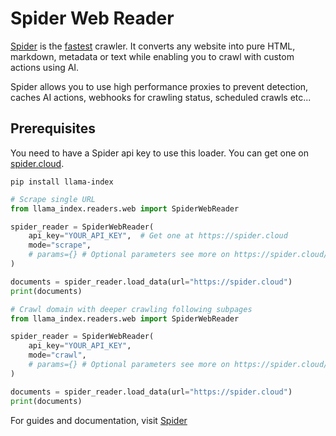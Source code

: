 # Spider Web Reader

[Spider](https://spider.cloud/?ref=langchain) is the [fastest](https://github.com/spider-rs/spider/blob/main/benches/BENCHMARKS.md#benchmark-results) crawler. It converts any website into pure HTML, markdown, metadata or text while enabling you to crawl with custom actions using AI.

Spider allows you to use high performance proxies to prevent detection, caches AI actions, webhooks for crawling status, scheduled crawls etc...

## Prerequisites

You need to have a Spider api key to use this loader. You can get one on [spider.cloud](https://spider.cloud).

```pip
pip install llama-index
```

```python
# Scrape single URL
from llama_index.readers.web import SpiderWebReader

spider_reader = SpiderWebReader(
    api_key="YOUR_API_KEY",  # Get one at https://spider.cloud
    mode="scrape",
    # params={} # Optional parameters see more on https://spider.cloud/docs/api
)

documents = spider_reader.load_data(url="https://spider.cloud")
print(documents)
```

```python
# Crawl domain with deeper crawling following subpages
from llama_index.readers.web import SpiderWebReader

spider_reader = SpiderWebReader(
    api_key="YOUR_API_KEY",
    mode="crawl",
    # params={} # Optional parameters see more on https://spider.cloud/docs/api
)

documents = spider_reader.load_data(url="https://spider.cloud")
print(documents)
```

For guides and documentation, visit [Spider](https://spider.cloud/docs/api)
